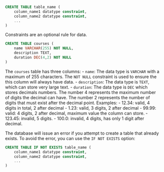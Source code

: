 ```SQL
CREATE TABLE table_name (
	column_name1 datatype constraint,
	column_name2 datatype constraint,
	...
)
```

Constraints are an optional rule for data.
```SQL
CREATE TABLE courses (
	name VARCHAR(255) NOT NULL,
	description TEXT,
	duration DEC(4,2) NOT NULL
)
```

The `courses` table has three columns:
	- `name`: The data type is `VARCHAR` with a maximum of 255 characters. The `NOT NULL` constraint is used to ensure the this column will always have data.
	- `description`: The data type is `TEXT`, which can store very large text.
	- `duration`: The data type is `DEC` which stores decimals numbers. The number 4 represents the maximum number of digits the decimal can have. The number 2 represents the number of digits that must exist after the decimal point. Examples:
		- 12.34: valid, 4 digits in total, 2 after decimal
		- 1.23: valid, 3 digits, 2 after decimal
		- 99.99: valid: 4 digits, 2 after decimal, maximum value the column can store.
		- 123.45: invalid, 5 digits.
		- 100.0: invalid, 4 digits, has only 1 digit after decimal.

The database will issue an error if you attempt to create a table that already exists. To avoid the error, you can use the `IF NOT EXISTS` option:
```SQL
CREATE TABLE IF NOT EXISTS table_name (
	column_name1 datatype constraint,
	column_name2 datatype constraint,
	...
)
```